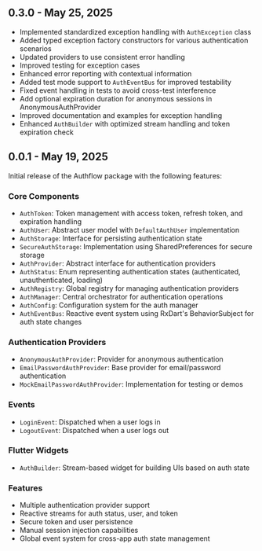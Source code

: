 ## 0.3.0 - May 25, 2025

- Implemented standardized exception handling with `AuthException` class
- Added typed exception factory constructors for various authentication scenarios
- Updated providers to use consistent error handling
- Improved testing for exception cases
- Enhanced error reporting with contextual information
- Added test mode support to `AuthEventBus` for improved testability
- Fixed event handling in tests to avoid cross-test interference
- Add optional expiration duration for anonymous sessions in AnonymousAuthProvider
- Improved documentation and examples for exception handling
- Enhanced `AuthBuilder` with optimized stream handling and token expiration check

## 0.0.1 - May 19, 2025

Initial release of the Authflow package with the following features:

### Core Components

- `AuthToken`: Token management with access token, refresh token, and expiration handling
- `AuthUser`: Abstract user model with `DefaultAuthUser` implementation
- `AuthStorage`: Interface for persisting authentication state
- `SecureAuthStorage`: Implementation using SharedPreferences for secure storage
- `AuthProvider`: Abstract interface for authentication providers
- `AuthStatus`: Enum representing authentication states (authenticated, unauthenticated, loading)
- `AuthRegistry`: Global registry for managing authentication providers
- `AuthManager`: Central orchestrator for authentication operations
- `AuthConfig`: Configuration system for the auth manager
- `AuthEventBus`: Reactive event system using RxDart's BehaviorSubject for auth state changes

### Authentication Providers

- `AnonymousAuthProvider`: Provider for anonymous authentication
- `EmailPasswordAuthProvider`: Base provider for email/password authentication
- `MockEmailPasswordAuthProvider`: Implementation for testing or demos

### Events

- `LoginEvent`: Dispatched when a user logs in
- `LogoutEvent`: Dispatched when a user logs out

### Flutter Widgets

- `AuthBuilder`: Stream-based widget for building UIs based on auth state

### Features

- Multiple authentication provider support
- Reactive streams for auth status, user, and token
- Secure token and user persistence
- Manual session injection capabilities
- Global event system for cross-app auth state management
